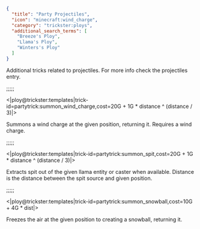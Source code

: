 ```json
{
  "title": "Party Projectiles",
  "icon": "minecraft:wind_charge",
  "category": "trickster:ploys",
  "additional_search_terms": [
    "Breeze's Ploy",
    "Llama's Ploy",
    "Winters's Ploy"
  ]
}
```

Additional tricks related to projectiles. For more info check the projectiles entry. 

;;;;;

<|ploy@trickster:templates|trick-id=partytrick:summon_wind_charge,cost=20G + 1G * distance ^ (distance / 3)|>

Summons a wind charge at the given position, returning it. Requires a wind charge.

;;;;;

<|ploy@trickster:templates|trick-id=partytrick:summon_spit,cost=20G + 1G * distance ^ (distance / 3)|>

Extracts spit out of the given llama entity or caster when available. Distance is the distance between the spit source and given position.

;;;;;

<|ploy@trickster:templates|trick-id=partytrick:summon_snowball,cost=10G + 4G * dist|>

Freezes the air at the given position to creating a snowball, returning it.

